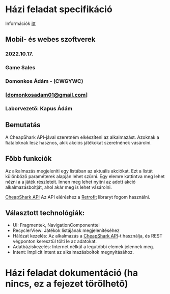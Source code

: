 # Házi feladat specifikáció

Információk [itt](https://viauac00.github.io/laborok/hf)

## Mobil- és webes szoftverek
### 2022.10.17.
### Game Sales
### Domonkos Ádám - (CWGYWC)
### [domonkosadam01@gmail.com] 
### Laborvezető: Kapus Ádám

## Bemutatás

A CheapShark API-jával szeretném elkészíteni az alkalmazást. Azoknak a fiataloknak lesz hasznos, akik akciós játékokat szeretnének vásárolni.

## Főbb funkciók

Az alkalmazás megjeleníti egy listában az aktuális akciókat. Ezt a listát különböző paraméterek alapján lehet szűrni.
Egy elemre kattintva meg lehet nézni a a játék részleteit. Innen meg lehet nyitni az adott akció alkalmazásboltját, ahol akár meg is lehet vásárolni.


[CheapShark API](https://apidocs.cheapshark.com/)
Az API eléréshez a [Retrofit](https://square.github.io/retrofit/) libraryt fogom használni.

## Választott technológiák:

- UI: Fragmentek, NavigationComponenttel
- RecyclerView: Játékok listájának megjelenítéséhez
- Hálózat kezelés: Az alkalmazás a [CheapShark API](https://apidocs.cheapshark.com/)-t használja, és REST végponton keresztül tölti le az adatokat.
- Adatbáziskezelés: Internet nélkül a legutóbbi elemek jelennek meg.
- Intent: Implicit intent az alkalmazásboltok megnyitásához.


# Házi feladat dokumentáció (ha nincs, ez a fejezet törölhető)
